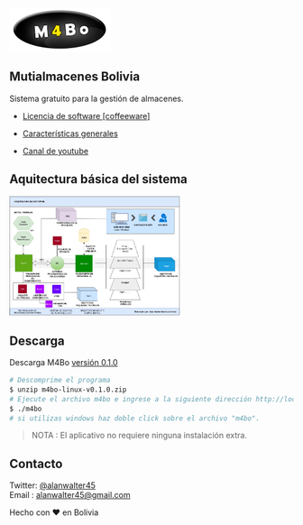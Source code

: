 <img src="./assets/logotipo.png">

## Mutialmacenes Bolivia

Sistema gratuito para la gestión de almacenes.

* <a href="./LICENSE.md">Licencia de software [coffeeware]</a>

* <a href="https://alanwalter45.github.io/M4Bo" target="_blank">Características generales</a>

* <a href="https://www.youtube.com/playlist?list=PLCGw6KEqh5zEhAPkQbcocWWxXfl_tbgD-" target="_blank">Canal de youtube</a>

## Aquitectura básica del sistema

<img id="img-arch" width="60%" src="./assets/arquitectura.png"
            alt="imagen de la arquitectura utilizada en el sistema.">



## Descarga

Descarga M4Bo  <a href="https://github.com/alanwalter45/M4Bo/releases/download/v0.1.0/m4bo-linux-v0.1.0.zip" download>versión 0.1.0</a> 


```bash
# Descomprime el programa
$ unzip m4bo-linux-v0.1.0.zip
# Ejecute el archivo m4bo e ingrese a la siguiente dirección http://localhost:5000
$ ./m4bo
# si utilizas windows haz doble click sobre el archivo "m4bo". 
```

> NOTA : El aplicativo no requiere ninguna instalación extra.


## Contacto
Twitter: <a href="https://twitter.com/alanwalter45" target="_blank">@alanwalter45</a>
<br>
Email : alanwalter45@gmail.com

Hecho con &#10084; en Bolivia